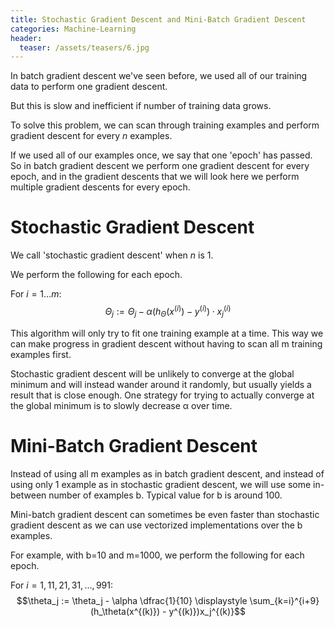 ```yaml
---
title: Stochastic Gradient Descent and Mini-Batch Gradient Descent
categories: Machine-Learning
header:
  teaser: /assets/teasers/6.jpg
---
```


In batch gradient descent we've seen before, we used all of our training data to perform one gradient descent.

But this is slow and inefficient if number of training data grows.

To solve this problem, we can scan through training examples and perform gradient descent for every $n$ examples.

If we used all of our examples once, we say that one 'epoch' has passed. So in batch gradient descent we perform one gradient descent for every epoch, and in the gradient descents that we will look here we perform multiple gradient descents for every epoch.

# Stochastic Gradient Descent

We call 'stochastic gradient descent' when $n$ is 1.

We perform the following for each epoch.

For $i = 1\dots m$:
$$\Theta_j := \Theta_j - \alpha (h_{\Theta}(x^{(i)}) - y^{(i)}) \cdot x^{(i)}_j$$

This algorithm will only try to fit one training example at a time. This way we can make progress in gradient descent without having to scan all m training examples first.

Stochastic gradient descent will be unlikely to converge at the global minimum and will instead wander around it randomly, but usually yields a result that is close enough. One strategy for trying to actually converge at the global minimum is to slowly decrease α over time.

# Mini-Batch Gradient Descent

Instead of using all m examples as in batch gradient descent, and instead of using only 1 example as in stochastic gradient descent, we will use some in-between number of examples b. Typical value for b is around 100.

Mini-batch gradient descent can sometimes be even faster than stochastic gradient descent as we can use vectorized implementations over the b examples.

For example, with b=10 and m=1000, we perform the following for each epoch.

For $i = 1,11,21,31,\dots,991$:
$$\theta_j := \theta_j - \alpha \dfrac{1}{10} \displaystyle \sum_{k=i}^{i+9} (h_\theta(x^{(k)}) - y^{(k)})x_j^{(k)}$$
